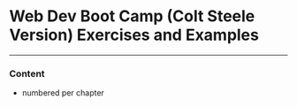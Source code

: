 # Web Dev Boot Camp (Colt Steele Version) Exercises and Examples
-----------------------------------------------------------------

### Content
- numbered per chapter

